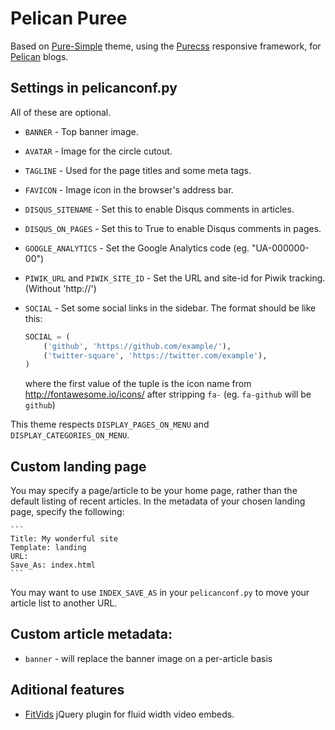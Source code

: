 # Pelican Puree

Based on 
[Pure-Simple](http://purepelican.com) theme, using the
[Purecss](http:purecss.io) responsive framework, for
[Pelican](http://docs.getpelican.com/) blogs.

## Settings in pelicanconf.py

All of these are optional.

* `BANNER` - Top banner image.
* `AVATAR` - Image for the circle cutout.
* `TAGLINE` - Used for the page titles and some meta tags.
* `FAVICON` - Image icon in the browser's address bar.
* `DISQUS_SITENAME` - Set this to enable Disqus comments in articles.
* `DISQUS_ON_PAGES` - Set this to True to enable Disqus comments in pages.
* `GOOGLE_ANALYTICS` - Set the Google Analytics code (eg. "UA-000000-00")
* `PIWIK_URL` and `PIWIK_SITE_ID` - Set the URL and site-id for Piwik tracking. (Without 'http://')
* `SOCIAL` - Set some social links in the sidebar. The format should be like this:

    ```python
    SOCIAL = (
        ('github', 'https://github.com/example/'),
        ('twitter-square', 'https://twitter.com/example'),
    )
    ```
    where the first value of the tuple is the icon name from http://fontawesome.io/icons/ after stripping `fa-` (eg. `fa-github` will be `github`)

This theme respects `DISPLAY_PAGES_ON_MENU` and `DISPLAY_CATEGORIES_ON_MENU`.

## Custom landing page
You may specify a page/article to be your home page, rather than the
default listing of recent articles.  In the metadata of your chosen
landing page, specify the following:

    ```
    Title: My wonderful site
    Template: landing
    URL:
    Save_As: index.html
    ```

You may want to use `INDEX_SAVE_AS` in your `pelicanconf.py` to move
your article list to another URL.

## Custom article metadata:
* `banner` - will replace the banner image on a per-article basis

## Aditional features
* [FitVids](https://github.com/davatron5000/FitVids.js) jQuery plugin for fluid width video embeds.


